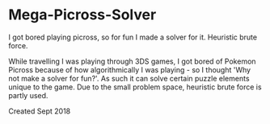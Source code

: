 # Mega-Picross-Solver
I got bored playing picross, so for fun I made a solver for it. Heuristic brute force.


While travelling I was playing through 3DS games, I got bored of Pokemon Picross because of how algorithmically I was playing - so I thought 'Why not make a solver for fun?'.
As such it can solve certain puzzle elements unique to the game.
Due to the small problem space, heuristic brute force is partly used.

Created Sept 2018
